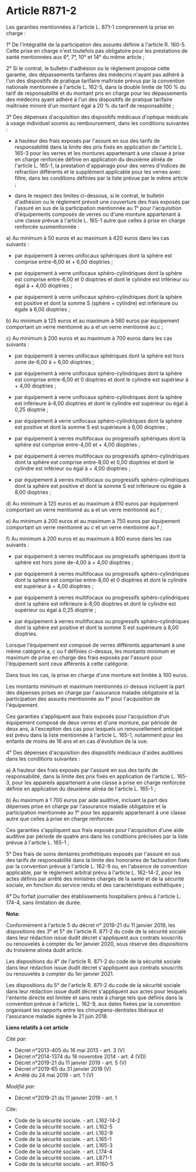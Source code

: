 # Article R871-2

Les garanties mentionnées à l'article L. 871-1 comprennent la prise en charge : 

1° De l'intégralité de la participation des assurés définie à l'article R. 160-5. Cette prise en charge n'est toutefois pas
obligatoire pour les prestations de santé mentionnées aux 6°, 7°, 10° et 14° du même article ; 

2° Si le contrat, le bulletin d'adhésion ou le règlement propose cette garantie, des dépassements tarifaires des médecins
n'ayant pas adhéré à l'un des dispositifs de pratique tarifaire maîtrisée prévus par la convention nationale mentionnée à
l'article L. 162-5, dans la double limite de 100 % du tarif de responsabilité et du montant pris en charge pour les
dépassements des médecins ayant adhéré à l'un des dispositifs de pratique tarifaire maîtrisée minoré d'un montant égal à 20 %
du tarif de responsabilité ; 

3° Des dépenses d'acquisition des dispositifs médicaux d'optique médicale à usage individuel soumis au remboursement, dans
les conditions suivantes :

- à hauteur des frais exposés par l'assuré en sus des tarifs de responsabilité dans la limite des prix fixés en application
de l'article L. 165-3 pour les verres et les montures appartenant à une classe à prise en charge renforcée définie en
application du deuxième alinéa de l'article L. 165-1, la prestation d'appairage pour des verres d'indices de réfraction
différents et le supplément applicable pour les verres avec filtre, dans les conditions définies par la liste prévue par le
même article ;

- dans le respect des limites ci-dessous, si le contrat, le bulletin d'adhésion ou le règlement prévoit une couverture des
frais exposés par l'assuré en sus de la participation mentionnée au 1° pour l'acquisition d'équipements composés de verres ou
d'une monture appartenant à une classe prévue à l'article L. 165-1 autre que celles à prise en charge renforcée
susmentionnée : 

a) Au minimum à 50 euros et au maximum à 420 euros dans les cas suivants :

- par équipement à verres unifocaux sphériques dont la sphère est comprise entre-6,00 et + 6,00 dioptries ;

- par équipement à verre unifocaux sphéro-cylindriques dont la sphère est comprise entre-6,00 et 0 dioptries et dont le
cylindre est inférieur ou égal à + 4,00 dioptries ;

- par équipement à verre unifocaux sphéro-cylindriques dont la sphère est positive et dont la somme S (sphère + cylindre) est
inférieure ou égale à 6,00 dioptries ; 

b) Au minimum à 125 euros et au maximum à 560 euros par équipement comportant un verre mentionné au a et un verre mentionné
au c ; 

c) Au minimum à 200 euros et au maximum à 700 euros dans les cas suivants :

- par équipement à verres unifocaux sphériques dont la sphère est hors zone de-6,00 à + 6,00 dioptries ;

- par équipement à verre unifocaux sphéro-cylindriques dont la sphère est comprise entre-6,00 et 0 dioptries et dont le
cylindre est supérieur à + 4,00 dioptries ;

- par équipement à verre unifocaux sphéro-cylindriques dont la sphère est inférieure à-6,00 dioptries et dont le cylindre est
supérieur ou égal à 0,25 dioptrie ;

- par équipement à verre unifocaux sphéro-cylindriques dont la sphère est positive et dont la somme S est supérieure à 6,00
dioptries ;

- par équipement à verres multifocaux ou progressifs sphériques dont la sphère est comprise entre-4,00 et + 4,00 dioptries ;

- par équipement à verres multifocaux ou progressifs sphéro-cylindriques dont la sphère est comprise entre-8,00 et 0,00
dioptries et dont le cylindre est inférieur ou égal à + 4,00 dioptries ;

- par équipement à verres multifocaux ou progressifs sphéro-cylindriques dont la sphère est positive et dont la somme S est
inférieure ou égale à 8,00 dioptries ; 

d) Au minimum à 125 euros et au maximum à 610 euros par équipement comportant un verre mentionné au a et un verre mentionné
au f ; 

e) Au minimum à 200 euros et au maximum à 750 euros par équipement comportant un verre mentionné au c et un verre mentionné
au f ; 

f) Au minimum à 200 euros et au maximum à 800 euros dans les cas suivants :

- par équipement à verres multifocaux ou progressifs sphériques dont la sphère est hors zone de-4,00 à + 4,00 dioptries ;

- par équipement à verres multifocaux ou progressifs sphéro-cylindriques dont la sphère est comprise entre-8,00 et 0
dioptries et dont le cylindre est supérieur à + 4,00 dioptries ;

- par équipement à verres multifocaux ou progressifs sphéro-cylindriques dont la sphère est inférieure à-8,00 dioptries et
dont le cylindre est supérieur ou égal à 0,25 dioptrie ;

- par équipement à verres multifocaux ou progressifs sphéro-cylindriques dont la sphère est positive et dont la somme S est
supérieure à 8,00 dioptries. 

Lorsque l'équipement est composé de verres différents appartenant à une même catégorie a, c ou f définies ci-dessus, les
montants minimum et maximum de prise en charge des frais exposés par l'assuré pour l'équipement sont ceux afférents à cette
catégorie. 

Dans tous les cas, la prise en charge d'une monture est limitée à 100 euros. 

Les montants minimum et maximum mentionnés ci-dessus incluent la part des dépenses prises en charge par l'assurance maladie
obligatoire et la participation des assurés mentionnée au 1° pour l'acquisition de l'équipement. 

Ces garanties s'appliquent aux frais exposés pour l'acquisition d'un équipement composé de deux verres et d'une monture, par
période de deux ans, à l'exception des cas pour lesquels un renouvellement anticipé est prévu dans la liste mentionnée à
l'article L. 165-1, notamment pour les enfants de moins de 16 ans et en cas d'évolution de la vue. 

4° Des dépenses d'acquisition des dispositifs médicaux d'aides auditives dans les conditions suivantes : 

a) A hauteur des frais exposés par l'assuré en sus des tarifs de responsabilité, dans la limite des prix fixés en application
de l'article L. 165-3, pour les appareils appartenant à une classe à prise en charge renforcée définie en application du
deuxième alinéa de l'article L. 165-1 ; 

b) Au maximum à 1 700 euros par aide auditive, incluant la part des dépenses prise en charge par l'assurance maladie
obligatoire et la participation mentionnée au 1° pour les appareils appartenant à une classe autre que celles à prise en
charge renforcée. 

Ces garanties s'appliquent aux frais exposés pour l'acquisition d'une aide auditive par période de quatre ans dans les
conditions précisées par la liste prévue à l'article L. 165-1 ; 

5° Des frais de soins dentaires prothétiques exposés par l'assuré en sus des tarifs de responsabilité dans la limite des
honoraires de facturation fixés par la convention prévue à l'article L. 162-9 ou, en l'absence de convention applicable, par
le règlement arbitral prévu à l'article L. 162-14-2, pour les actes définis par arrêté des ministres chargés de la santé et
de la sécurité sociale, en fonction du service rendu et des caractéristiques esthétiques ; 

6° Du forfait journalier des établissements hospitaliers prévu à l'article L. 174-4, sans limitation de durée.

**Nota:**

Conformément à l'article 5 du décret n° 2019-21 du 11 janvier 2019, les dispositions des 3° et 5° de l'article R. 871-2 du
code de la sécurité sociale dans leur rédaction issue dudit décret s'appliquent aux contrats souscrits ou renouvelés à
compter du 1er janvier 2020, sous réserve des dispositions du troisième alinéa dudit article.

Les dispositions du 4° de l'article R. 871-2 du code de la sécurité sociale dans leur rédaction issue dudit décret
s'appliquent aux contrats souscrits ou renouvelés à compter du 1er janvier 2021.

Les dispositions du 5° de l'article R. 871-2 du code de la sécurité sociale dans leur rédaction issue dudit décret
s'appliquent aux actes pour lesquels l'entente directe est limitée et sans reste à charge tels que définis dans la convention
prévue à l'article L. 162-9, aux dates fixées par la convention organisant les rapports entre les chirurgiens-dentistes
libéraux et l'assurance maladie signée le 21 juin 2018.

**Liens relatifs à cet article**

_Cité par_:

  - Décret n°2013-405 du 16 mai 2013 - art. 3 (V)
  - Décret n°2014-1374 du 18 novembre 2014 - art. 4 (VD)
  - Décret n°2019-21 du 11 janvier 2019 - art. 5 (V)
  - Décret n°2019-65 du 31 janvier 2019 (V)
  - Arrêté du 24 mai 2019 - art. 1 (V)

_Modifié par_:

  - Décret n°2019-21 du 11 janvier 2019 - art. 1

_Cite_:

  - Code de la sécurité sociale. - art. L162-14-2
  - Code de la sécurité sociale. - art. L162-5
  - Code de la sécurité sociale. - art. L162-9
  - Code de la sécurité sociale. - art. L165-1
  - Code de la sécurité sociale. - art. L165-3
  - Code de la sécurité sociale. - art. L174-4
  - Code de la sécurité sociale. - art. L871-1
  - Code de la sécurité sociale. - art. R160-5
